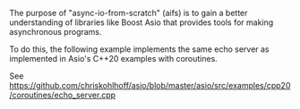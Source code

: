 The purpose of "async-io-from-scratch" (aifs) is to gain a better understanding of libraries
like Boost Asio that provides tools for making asynchronous programs.

To do this, the following example implements the same echo server as implemented in Asio's C++20 examples with coroutines.

See https://github.com/chriskohlhoff/asio/blob/master/asio/src/examples/cpp20/coroutines/echo_server.cpp
